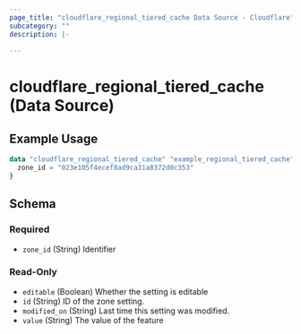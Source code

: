 ```yaml
---
page_title: "cloudflare_regional_tiered_cache Data Source - Cloudflare"
subcategory: ""
description: |-
  
---
```


# cloudflare_regional_tiered_cache (Data Source)



## Example Usage

```terraform
data "cloudflare_regional_tiered_cache" "example_regional_tiered_cache" {
  zone_id = "023e105f4ecef8ad9ca31a8372d0c353"
}
```

<!-- schema generated by tfplugindocs -->
## Schema

### Required

- `zone_id` (String) Identifier

### Read-Only

- `editable` (Boolean) Whether the setting is editable
- `id` (String) ID of the zone setting.
- `modified_on` (String) Last time this setting was modified.
- `value` (String) The value of the feature


